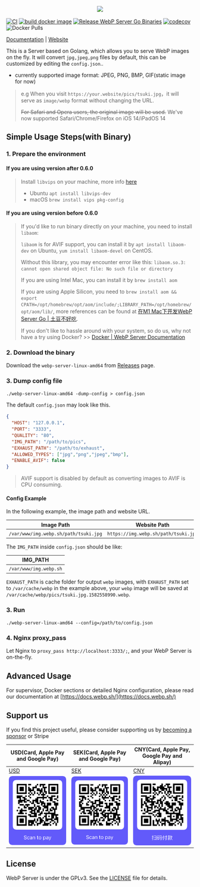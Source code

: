 <p align="center">
	<img src="./pics/webp_server.png"/>
</p>

[![CI](https://github.com/webp-sh/webp_server_go/actions/workflows/CI.yaml/badge.svg)](https://github.com/webp-sh/webp_server_go/actions/workflows/CI.yaml)
[![build docker image](https://github.com/webp-sh/webp_server_go/actions/workflows/release_binary.yaml/badge.svg)](https://github.com/webp-sh/webp_server_go/actions/workflows/release_binary.yaml)
[![Release WebP Server Go Binaries](https://github.com/webp-sh/webp_server_go/actions/workflows/release_docker_image.yaml/badge.svg)](https://github.com/webp-sh/webp_server_go/actions/workflows/release_docker_image.yaml)
[![codecov](https://codecov.io/gh/webp-sh/webp_server_go/branch/master/graph/badge.svg?token=VR3BMZME65)](https://codecov.io/gh/webp-sh/webp_server_go)
![Docker Pulls](https://img.shields.io/docker/pulls/webpsh/webp-server-go?style=plastic)

[Documentation](https://docs.webp.sh/) | [Website](https://webp.sh/)

This is a Server based on Golang, which allows you to serve WebP images on the fly. 
It will convert `jpg,jpeg,png` files by default, this can be customized by editing the `config.json`.. 
* currently supported  image format: JPEG, PNG, BMP, GIF(static image for now)

> e.g When you visit `https://your.website/pics/tsuki.jpg`，it will serve as `image/webp` format without changing the
> URL.
>
> ~~For Safari and Opera users, the original image will be used.~~
> We've now supported Safari/Chrome/Firefox on iOS 14/iPadOS 14

## Simple Usage Steps(with Binary)

### 1. Prepare the environment

#### If you are using version after 0.6.0

> Install `libvips` on your machine, more info [here](https://github.com/davidbyttow/govips)
>
> * Ubuntu `apt install libvips-dev`
> * macOS `brew install vips pkg-config`

#### If you are using version before 0.6.0

> If you'd like to run binary directly on your machine, you need to install `libaom`:
>
> `libaom` is for AVIF support, you can install it by `apt install libaom-dev` on Ubuntu, `yum install libaom-devel` on CentOS.
>
> Without this library, you may encounter error like this: `libaom.so.3: cannot open shared object file: No such file or directory`
>
> If you are using Intel Mac, you can install it by `brew install aom`
>
> If you are using Apple Silicon, you need to `brew install aom && export CPATH=/opt/homebrew/opt/aom/include/;LIBRARY_PATH=/opt/homebrew/opt/aom/lib/`, more references can be found at [在M1 Mac下开发WebP Server Go | 土豆不好吃](https://dmesg.app/m1-aom.html).
>
> If you don't like to hassle around with your system, so do us, why not have a try using Docker? >> [Docker | WebP Server Documentation](https://docs.webp.sh/usage/docker/)

### 2. Download the binary

Download the `webp-server-linux-amd64` from [Releases](https://github.com/webp-sh/webp_server_go/releases) page.

### 3. Dump config file

```
./webp-server-linux-amd64 -dump-config > config.json
```

The default `config.json` may look like this.
```json
{
  "HOST": "127.0.0.1",
  "PORT": "3333",
  "QUALITY": "80",
  "IMG_PATH": "/path/to/pics",
  "EXHAUST_PATH": "/path/to/exhaust",
  "ALLOWED_TYPES": ["jpg","png","jpeg","bmp"],
  "ENABLE_AVIF": false
}
```
> AVIF support is disabled by default as converting images to AVIF is CPU consuming.

#### Config Example

In the following example, the image path and website URL.

| Image Path                            | Website Path                         |
| ------------------------------------- | ------------------------------------ |
| `/var/www/img.webp.sh/path/tsuki.jpg` | `https://img.webp.sh/path/tsuki.jpg` |

The `IMG_PATH` inside `config.json` should be like:

| IMG_PATH               |
| ---------------------- |
| `/var/www/img.webp.sh` |


`EXHAUST_PATH` is cache folder for output `webp` images, with `EXHAUST_PATH` set to `/var/cache/webp` 
in the example above, your `webp` image will be saved at `/var/cache/webp/pics/tsuki.jpg.1582558990.webp`.

### 3. Run

```
./webp-server-linux-amd64 --config=/path/to/config.json
```

### 4. Nginx proxy_pass

Let Nginx to `proxy_pass http://localhost:3333/;`, and your WebP Server is on-the-fly.

## Advanced Usage

For supervisor, Docker sections or detailed Nginx configuration, please read our documentation at [https://docs.webp.sh/](https://docs.webp.sh/)

## Support us

If you find this project useful, please consider supporting
us by [becoming a sponsor](https://github.com/sponsors/webp-sh) or Stripe

| USD(Card, Apple Pay and Google Pay)              | SEK(Card, Apple Pay and Google Pay)              | CNY(Card, Apple Pay, Google Pay and Alipay)      |
|--------------------------------------------------|--------------------------------------------------|--------------------------------------------------|
| [USD](https://buy.stripe.com/cN203sdZB98RevC3cd) | [SEK](https://buy.stripe.com/bIYbMa9JletbevCaEE) | [CNY](https://buy.stripe.com/dR67vU4p13Ox73a6oq) |
| ![](pics/USD.png)                                | ![](pics/SEK.png)                                | ![](pics/CNY.png)                                |

## License

WebP Server is under the GPLv3. See the [LICENSE](./LICENSE) file for details.

